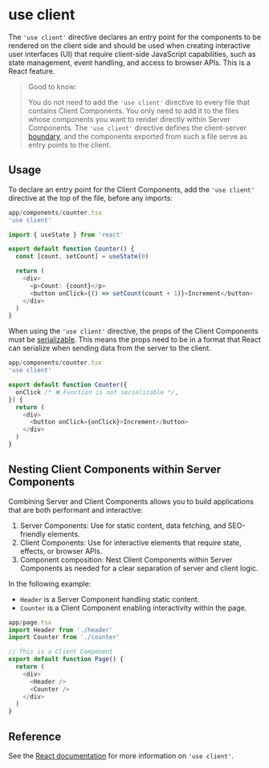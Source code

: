 # use client

The `'use client'` directive declares an entry point for the components to be rendered on the client side and should be used when creating interactive user interfaces (UI) that require client-side JavaScript capabilities, such as state management, event handling, and access to browser APIs. This is a React feature.

> Good to know:
>
> You do not need to add the `'use client'` directive to every file that contains Client Components. You only need to add it to the files whose components you want to render directly within Server Components. The `'use client'` directive defines the client-server [boundary](https://nextjs.org/docs/app/building-your-application/rendering#network-boundary), and the components exported from such a file serve as entry points to the client.

## Usage

To declare an entry point for the Client Components, add the `'use client'` directive at the top of the file, before any imports:

```typescript
app/components/counter.tsx
'use client'

import { useState } from 'react'

export default function Counter() {
  const [count, setCount] = useState(0)

  return (
    <div>
      <p>Count: {count}</p>
      <button onClick={() => setCount(count + 1)}>Increment</button>
    </div>
  )
}
```

When using the `'use client'` directive, the props of the Client Components must be [serializable](https://react.dev/reference/rsc/use-client#serializable-types). This means the props need to be in a format that React can serialize when sending data from the server to the client.

```typescript
app/components/counter.tsx
'use client'

export default function Counter({
  onClick /* ❌ Function is not serializable */,
}) {
  return (
    <div>
      <button onClick={onClick}>Increment</button>
    </div>
  )
}
```

## Nesting Client Components within Server Components

Combining Server and Client Components allows you to build applications that are both performant and interactive:

1. Server Components: Use for static content, data fetching, and SEO-friendly elements.
2. Client Components: Use for interactive elements that require state, effects, or browser APIs.
3. Component composition: Nest Client Components within Server Components as needed for a clear separation of server and client logic.

In the following example:

- `Header` is a Server Component handling static content.
- `Counter` is a Client Component enabling interactivity within the page.

```typescript
app/page.tsx
import Header from './header'
import Counter from './counter'

// This is a Client Component
export default function Page() {
  return (
    <div>
      <Header />
      <Counter />
    </div>
  )
}
```

## Reference

See the [React documentation](https://react.dev/reference/rsc/use-client) for more information on `'use client'`.
